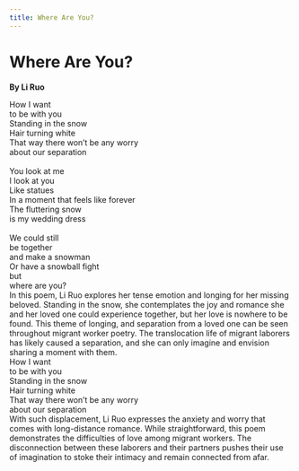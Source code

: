 ```yaml
---
title: Where Are You?
---
```

# Where Are You?
**By Li Ruo**

<html>
    <head>
        <link rel="stylesheet" href="stylesheet.css">
        <p></p>
    </head>
    <body>
        <div class = "poetBox">
            <div class= "flexbox-poem flexbox-item-1">
            How I want<br />
            to be with you<br />
            Standing in the snow<br />
            Hair turning white<br />
            That way there won’t be any worry<br />
            about our separation<br />
            <br />
            You look at me<br />
            I look at you<br />
            Like statues<br />
            In a moment that feels like forever<br />
            The fluttering snow<br />
            is my wedding dress<br />
            <br />
            We could still<br />
            be together<br />
            and make a snowman<br />
            Or have a snowball fight<br />
            but<br />
            where are you?<br />
            </div>
            <div class="flexbox-blurb flexbox-item-2">
            In this poem, Li Ruo explores her tense emotion and longing for her missing beloved. Standing in the snow, she contemplates the joy and romance she and her loved one could experience together, but her love is nowhere to be found. This theme of longing, and separation from a loved one can be seen throughout migrant worker poetry. The translocation life of migrant laborers has likely caused a separation, and she can only imagine and envision sharing a moment with them.
                <div class="quotedpoetry" > 
                How I want<br />
                to be with you<br />
                Standing in the snow<br />
                Hair turning white<br />
                That way there won’t be any worry<br />
                about our separation<br />
                </div>
            With such displacement, Li Ruo expresses the anxiety and worry that comes with long-distance romance. While straightforward, this poem demonstrates the difficulties of love among migrant workers. The disconnection between these laborers and their partners pushes their use of imagination to stoke their intimacy and remain connected from afar. 
            </div>
        </div>
    </body>
</html>